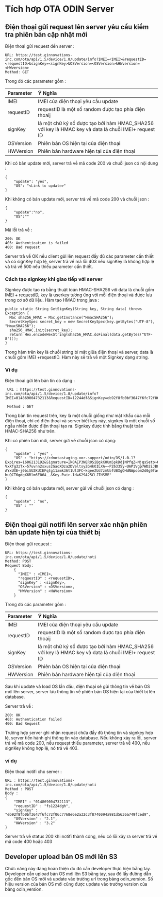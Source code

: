 # Tích hơp OTA ODIN Server

## Điện thoại gửi request lên server yêu cầu kiểm tra phiên bản cập nhật mới 
Điện thoại gửi request đến server :
 ```
 URL: https://test.ginnovations-inc.com/ota/api/1.5/device/1.0/update/info?IMEI=<IMEI>&requestID=<requestID>&signKey=<signKey>&OSVersion=<OSVersion>&HWversion=<HWversion> 
 Method: GET
 ```
Trong đó các parameter gồm :

|Parameter| Ý Nghĩa |
|:-----|:----|
|IMEI | IMEI của điện thoại yêu cầu update|
|requestID| requestID là một số random được tạo phía điện thoaij|
|signKey| là một chữ ký số được tạo bởi hàm HMAC_SHA256 với key là HMAC key và data là chuỗi IMEI+ request ID|
|OSVersion| Phiên bản OS hiện tại của điện thoại |
|HWVersion | Phiên bản hardware hiện tại của điện thoại |

Khi có bản update mới, server trả về mã code 200 và chuỗi json có nội dung : 
```
{
    "update": "yes",
    "OS": "<Link to update>"
}
```

Khi không có bản update mới, server trả về mã code 200 và chuỗi json :
```
{
    "update":"no",
    "OS":""
}
```
Mã lỗi trả về :
```
200: OK 
403: Authentication is failed
400: Bad request
```
Server trả về OK nếu client gửi lên request đầy đủ các parameter cần thiết và có signKey hợp lệ, server trả về mã lỗi 403 nếu signKey là không hợp lệ và trả về 500 nếu thiếu parameter cần thiết.

### Cách tạo signkey khi giao tiếp với server 
Signkey được tạo ra bằng thuật toán HMAC-SHA256 với data là chuỗi gồm IMEI + requestID, key là userkey tương ứng với mỗi điện thoại và được lưu trong cơ sở dữ liệu. 
Hàm tạo HMAC trong java :
```
public static String GetSignKey(String key, String data) throws Exception {
  Mac sha256_HMAC = Mac.getInstance("HmacSHA256");
  SecretKeySpec secret_key = new SecretKeySpec(key.getBytes("UTF-8"), "HmacSHA256");
  sha256_HMAC.init(secret_key);
  return Hex.encodeHexString(sha256_HMAC.doFinal(data.getBytes("UTF-8")));
}
```
Trong hàm trên key là chuỗi string bí mật giữa điện thoại và server, data là chuỗi gồm IMEI +requestID. Hàm này sẽ trả về một Signkey dạng string.

### Ví dụ

Điện thoại gửi lên bản tin có dạng :
```
 URL : https://test.ginnovations-inc.com/ota/api/1.5/device/1.0/update/info?IMEI=014869004732113&RequestID=12244df&SignKey=eb92f8fb0bf3647f6fc72f06c7768e6e2a32c3f8740094a981d5636a749fced9&OSVersion=2.0&HWversion=1.5

 Method : GET
```
Trong bản tin request trên, key là một chuỗi giống như mật khẩu của mỗi điện thoại, chỉ có điện thoại và server biết key này, signkey là một chuỗi số ngẫu nhiên được điện thoại tạo ra. Signkey được tính bằng thuật toán HMAC-SHA256 như trên.

Khi có phiên bản mới, server gửi về  chuỗi json có dạng:
```
{
    "update" : "yes" ,
    "OS" : "https://cdnotastaging.xor.support/odin/OS/1.0.1?Expires=1606213192&Signature=Ik0AIP3NER0SiBgkKOUm5pkDdjNPfqZ~Njqs5eto~OI7Xs1YfvDCzT1m4HByvOhDR-VxXfg3zTx~57uvnn2sxus2GaoXDza2DVeltsyZG4kOILXA~~PZ6335y~UAP1Vgp7WD2iJB8oBO2jghJ-AYxUXE~j0biSU2KUIEPqtg11amk36t1Ul3FC~kqeeZUd7zmUbfUBXgQHdNWpoom2d0g9fas7MG4LJg93fIGvbdIfHoJ7o1xJ4H1cQQLHnM6~767JF2cnLhZ3imYPJwIaswip8qEWNhADcIjIzikNnplZ2srZntrqX2nwqol6bR6OB1~U-huQCT6gdgX6Rlm6E06A__&Key-Pair-Id=K29A25CLJTHSMB"
}
```
Khi không có bản update mới, server gửi về chuỗi json có dạng :
```
{
    "update" : "no",
    "OS" : ""
}
```


## Điện thoại gửi notifi lên server xác nhận phiên bản update hiện tại của thiết bị
Điện thoại gửi request :
```
URL: https://test.ginnovations-inc.com/ota/api/1.5/device/1.0/update/noti
Method: POST
Request Body:
    {
      "IMEI" : <IMEI>,
      "requestID" : <requestID>,
      "signKey" : <signKey>,
      "OSVersion" : <OSVersion>,
      "HWVersion" : <HWVersion>
    }

```
Trong đó các parameter gồm :

|Parameter| Ý Nghĩa |
|:-----|:----|
|IMEI | IMEI của điện thoại yêu cầu update|
|requestID| requestID là một số random được tạo phía điện thoaij|
|signKey| là một chữ ký số được tạo bởi hàm HMAC_SHA256 với key là HMAC key và data là chuỗi IMEI+ request ID|
|OSVersion| Phiên bản OS hiện tại của điện thoại |
|HWVersion | Phiên bản hardware hiện tại của điện thoại |

Sau khi update và load OS lần đầu, điện thoại sẽ gửi thông tin về bản OS mới lên server, server lưu thông tin về phiên bản OS hiện tại của thiết bị lên database.


Server trả về :
```
200: OK
403: Authentication failed
400: Bad Request
```
Trường hợp server ghi nhận request chứa đầy đủ thông tin và signkey hợp lệ, server tiến hành ghi thông tin vào database. Nếu không xảy ra lỗi, server trả về mã code 200, nếu request thiếu parameter, server trả về 400, nếu signKey không hợp lệ, nó trả về 403.

### ví dụ 
Điện thoại notifi cho server :
```
URL : https://test.ginnovations-inc.com/ota/api/1.5/device/1.0/update/noti
Method : POST
Body :
{   
    "IMEI" : "014869004732113",
	"requestID" : "fs1224dgh",
    "signKey" : "eb92f8fb0bf3647f6fc72f06c7768e6e2a32c3f8740094a981d5636a749fced9",
    "OSVersion" : "2.1",
    "HWVersion" : "3.2"
}
```
Server trả về status 200 khi notifi thành công, nếu có lỗi xảy ra server trả về mã code 400 hoặc 403

## Developer upload bản OS mới lên S3 

Chức năng này đang hoàn thiện do đó cần developer thực hiện bằng tay.
Developer cần upload bản OS mới lên S3 bằng tay, sau đó lấy đường dẫn gốc đến bản OS mới và update vào trường url trong bảng odin_version. Số hiệu version của bản OS mới cũng được update vào trường version của bảng odin_version.




